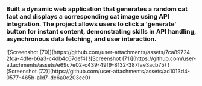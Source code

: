 <h3> Built a dynamic web application that generates a random cat fact and displays a corresponding cat image using API integration. The project allows users to click a 'generate' button for instant content, demonstrating skills in API handling, asynchronous data fetching, and user interaction. </h3>
![Screenshot (70)](https://github.com/user-attachments/assets/7ca89724-2fca-4dfe-b6a3-c4db4c67def4)
![Screenshot (71)](https://github.com/user-attachments/assets/e69c7e02-c439-49f9-8132-387fae3acb75)
![Screenshot (72)](https://github.com/user-attachments/assets/ad1013d4-0577-465b-a1d7-dc6a0c203ce0)
